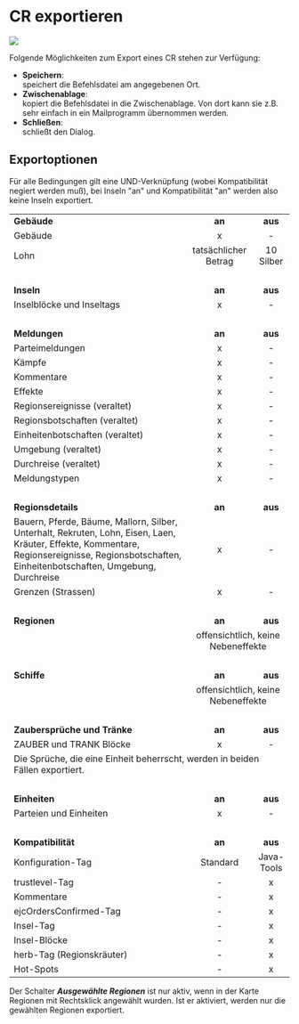<span id="top"></span>

# CR exportieren

<img src="../../images/menu_file_crexport.gif" data-border="0" />

Folgende Möglichkeiten zum Export eines CR stehen zur Verfügung:

- **Speichern**:  
  speichert die Befehlsdatei am angegebenen Ort.
- **Zwischenablage**:  
  kopiert die Befehlsdatei in die Zwischenablage. Von dort kann sie z.B.
  sehr einfach in ein Mailprogramm übernommen werden.
- **Schließen**:  
  schließt den Dialog.

  

## Exportoptionen

Für alle Bedingungen gilt eine UND-Verknüpfung (wobei Kompatibilität
negiert werden muß), bei Inseln "an" und Kompatibilität "an" werden also
keine Inseln exportiert.  
  

<table data-border="0" data-cellspacing="0" data-cellpadding="0"
width="50%">
<tbody>
<tr data-bgcolor="#f9d0d0">
<td style="text-align: left;"
data-valign="top"><strong>Gebäude</strong></td>
<td style="text-align: center;"><strong>an</strong></td>
<td style="text-align: center;"><strong>aus</strong></td>
</tr>
<tr>
<td style="text-align: left;" data-valign="top">Gebäude</td>
<td style="text-align: center;" data-valign="top">x</td>
<td style="text-align: center;" data-valign="top">-</td>
</tr>
<tr>
<td style="text-align: left;" data-valign="top">Lohn</td>
<td style="text-align: center;" data-valign="top">tatsächlicher
Betrag</td>
<td style="text-align: center;" data-valign="top">10 Silber</td>
</tr>
<tr>
<td style="text-align: left;"> </td>
<td style="text-align: center;"> </td>
<td style="text-align: center;"> </td>
</tr>
<tr data-bgcolor="#f9d0d0">
<td style="text-align: left;"
data-valign="top"><strong>Inseln</strong></td>
<td style="text-align: center;"><strong>an</strong></td>
<td style="text-align: center;"><strong>aus</strong></td>
</tr>
<tr>
<td style="text-align: left;" data-valign="top">Inselblöcke und
Inseltags</td>
<td style="text-align: center;" data-valign="top">x</td>
<td style="text-align: center;" data-valign="top">-</td>
</tr>
<tr>
<td style="text-align: left;"> </td>
<td style="text-align: center;"> </td>
<td style="text-align: center;"> </td>
</tr>
<tr data-bgcolor="#f9d0d0">
<td style="text-align: left;"
data-valign="top"><strong>Meldungen</strong></td>
<td style="text-align: center;"><strong>an</strong></td>
<td style="text-align: center;"><strong>aus</strong></td>
</tr>
<tr>
<td style="text-align: left;" data-valign="top">Parteimeldungen</td>
<td style="text-align: center;" data-valign="top">x</td>
<td style="text-align: center;" data-valign="top">-</td>
</tr>
<tr data-bgcolor="#e0e0e0">
<td style="text-align: left;" data-valign="top">Kämpfe</td>
<td style="text-align: center;" data-valign="top">x</td>
<td style="text-align: center;" data-valign="top">-</td>
</tr>
<tr>
<td style="text-align: left;" data-valign="top">Kommentare</td>
<td style="text-align: center;" data-valign="top">x</td>
<td style="text-align: center;" data-valign="top">-</td>
</tr>
<tr data-bgcolor="#e0e0e0">
<td style="text-align: left;" data-valign="top">Effekte</td>
<td style="text-align: center;" data-valign="top">x</td>
<td style="text-align: center;" data-valign="top">-</td>
</tr>
<tr>
<td style="text-align: left;" data-valign="top">Regionsereignisse
(veraltet)</td>
<td style="text-align: center;" data-valign="top">x</td>
<td style="text-align: center;" data-valign="top">-</td>
</tr>
<tr data-bgcolor="#e0e0e0">
<td style="text-align: left;" data-valign="top">Regionsbotschaften
(veraltet)</td>
<td style="text-align: center;" data-valign="top">x</td>
<td style="text-align: center;" data-valign="top">-</td>
</tr>
<tr>
<td style="text-align: left;" data-valign="top">Einheitenbotschaften
(veraltet)</td>
<td style="text-align: center;" data-valign="top">x</td>
<td style="text-align: center;" data-valign="top">-</td>
</tr>
<tr data-bgcolor="#e0e0e0">
<td style="text-align: left;" data-valign="top">Umgebung (veraltet)</td>
<td style="text-align: center;" data-valign="top">x</td>
<td style="text-align: center;" data-valign="top">-</td>
</tr>
<tr>
<td style="text-align: left;" data-valign="top">Durchreise
(veraltet)</td>
<td style="text-align: center;" data-valign="top">x</td>
<td style="text-align: center;" data-valign="top">-</td>
</tr>
<tr data-bgcolor="#e0e0e0">
<td style="text-align: left;" data-valign="top">Meldungstypen</td>
<td style="text-align: center;" data-valign="top">x</td>
<td style="text-align: center;" data-valign="top">-</td>
</tr>
<tr>
<td style="text-align: left;"> </td>
<td style="text-align: center;"> </td>
<td style="text-align: center;"> </td>
</tr>
<tr data-bgcolor="#f9d0d0">
<td style="text-align: left;"
data-valign="top"><strong>Regionsdetails</strong></td>
<td style="text-align: center;"
data-valign="top"><strong>an</strong></td>
<td style="text-align: center;"
data-valign="top"><strong>aus</strong></td>
</tr>
<tr>
<td style="text-align: left;" data-valign="top">Bauern, Pferde, Bäume,
Mallorn, Silber, Unterhalt, Rekruten, Lohn, Eisen, Laen, Kräuter,
Effekte, Kommentare, Regionsereignisse, Regionsbotschaften,
Einheitenbotschaften, Umgebung, Durchreise</td>
<td style="text-align: center;" data-valign="top">x</td>
<td style="text-align: center;" data-valign="top">-</td>
</tr>
<tr>
<td style="text-align: left;" data-valign="top">Grenzen (Strassen)</td>
<td style="text-align: center;" data-valign="top">x</td>
<td style="text-align: center;" data-valign="top">-</td>
</tr>
<tr>
<td style="text-align: left;"> </td>
<td style="text-align: center;"> </td>
<td style="text-align: center;"> </td>
</tr>
<tr data-bgcolor="#f9d0d0">
<td style="text-align: left;"
data-valign="top"><strong>Regionen</strong></td>
<td style="text-align: center;"
data-valign="top"><strong>an</strong></td>
<td style="text-align: center;"
data-valign="top"><strong>aus</strong></td>
</tr>
<tr>
<td style="text-align: left;" data-valign="top"> </td>
<td colspan="2" style="text-align: center;"
data-valign="top">offensichtlich, keine Nebeneffekte</td>
</tr>
<tr>
<td style="text-align: left;"> </td>
<td style="text-align: center;"> </td>
<td style="text-align: center;"> </td>
</tr>
<tr data-bgcolor="#f9d0d0">
<td style="text-align: left;"
data-valign="top"><strong>Schiffe</strong></td>
<td style="text-align: center;"
data-valign="top"><strong>an</strong></td>
<td style="text-align: center;"
data-valign="top"><strong>aus</strong></td>
</tr>
<tr>
<td style="text-align: left;" data-valign="top"> </td>
<td colspan="2" style="text-align: center;"
data-valign="top">offensichtlich, keine Nebeneffekte</td>
</tr>
<tr>
<td style="text-align: left;"> </td>
<td style="text-align: center;"> </td>
<td style="text-align: center;"> </td>
</tr>
<tr data-bgcolor="#f9d0d0">
<td style="text-align: left;" data-valign="top"><strong>Zaubersprüche
und Tränke</strong></td>
<td style="text-align: center;"
data-valign="top"><strong>an</strong></td>
<td style="text-align: center;"
data-valign="top"><strong>aus</strong></td>
</tr>
<tr>
<td style="text-align: left;" data-valign="top">ZAUBER und TRANK
Blöcke</td>
<td style="text-align: center;" data-valign="top">x</td>
<td style="text-align: center;" data-valign="top">-</td>
</tr>
<tr>
<td colspan="3" style="text-align: left;" data-valign="top">Die Sprüche,
die eine Einheit beherrscht, werden in beiden Fällen exportiert.</td>
</tr>
<tr>
<td style="text-align: left;"> </td>
<td style="text-align: center;"> </td>
<td style="text-align: center;"> </td>
</tr>
<tr data-bgcolor="#f9d0d0">
<td style="text-align: left;"
data-valign="top"><strong>Einheiten</strong></td>
<td style="text-align: center;"
data-valign="top"><strong>an</strong></td>
<td style="text-align: center;"
data-valign="top"><strong>aus</strong></td>
</tr>
<tr>
<td style="text-align: left;" data-valign="top">Parteien und
Einheiten</td>
<td style="text-align: center;" data-valign="top">x</td>
<td style="text-align: center;" data-valign="top">-</td>
</tr>
<tr>
<td style="text-align: left;"> </td>
<td style="text-align: center;"> </td>
<td style="text-align: center;"> </td>
</tr>
<tr data-bgcolor="#f9d0d0">
<td style="text-align: left;"
data-valign="top"><strong>Kompatibilität</strong></td>
<td style="text-align: center;"
data-valign="top"><strong>an</strong></td>
<td style="text-align: center;"
data-valign="top"><strong>aus</strong></td>
</tr>
<tr>
<td style="text-align: left;" data-valign="top">Konfiguration-Tag</td>
<td style="text-align: center;" data-valign="top">Standard</td>
<td style="text-align: center;" data-valign="top">Java-Tools</td>
</tr>
<tr data-bgcolor="#e0e0e0">
<td style="text-align: left;" data-valign="top">trustlevel-Tag</td>
<td style="text-align: center;" data-valign="top">-</td>
<td style="text-align: center;" data-valign="top">x</td>
</tr>
<tr>
<td style="text-align: left;" data-valign="top">Kommentare</td>
<td style="text-align: center;" data-valign="top">-</td>
<td style="text-align: center;" data-valign="top">x</td>
</tr>
<tr data-bgcolor="#e0e0e0">
<td style="text-align: left;"
data-valign="top">ejcOrdersConfirmed-Tag</td>
<td style="text-align: center;" data-valign="top">-</td>
<td style="text-align: center;" data-valign="top">x</td>
</tr>
<tr>
<td style="text-align: left;" data-valign="top">Insel-Tag</td>
<td style="text-align: center;" data-valign="top">-</td>
<td style="text-align: center;" data-valign="top">x</td>
</tr>
<tr data-bgcolor="#e0e0e0">
<td style="text-align: left;" data-valign="top">Insel-Blöcke</td>
<td style="text-align: center;" data-valign="top">-</td>
<td style="text-align: center;" data-valign="top">x</td>
</tr>
<tr>
<td style="text-align: left;" data-valign="top">herb-Tag
(Regionskräuter)</td>
<td style="text-align: center;" data-valign="top">-</td>
<td style="text-align: center;" data-valign="top">x</td>
</tr>
<tr data-bgcolor="#e0e0e0">
<td style="text-align: left;" data-valign="top">Hot-Spots</td>
<td style="text-align: center;" data-valign="top">-</td>
<td style="text-align: center;" data-valign="top">x</td>
</tr>
</tbody>
</table>

  

Der Schalter ***Ausgewählte Regionen*** ist nur aktiv, wenn in der Karte
Regionen mit Rechtsklick angewählt wurden. Ist er aktiviert, werden nur
die gewählten Regionen exportiert.

